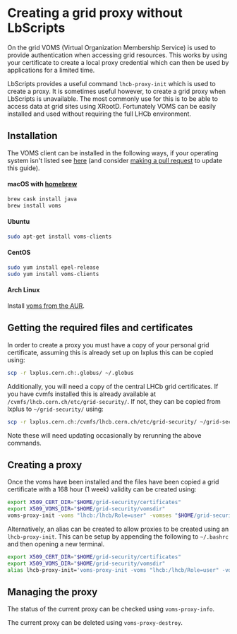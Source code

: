 # Creating a grid proxy without LbScripts

On the grid VOMS (Virtual Organization Membership Service) is used to provide authentication when accessing grid resources.
This works by using your certificate to create a local proxy credential which can then be used by applications for a limited time.

LbScripts provides a useful command `lhcb-proxy-init` which is used to create a proxy.
It is sometimes useful however, to create a grid proxy when LbScripts is unavailable.
The most commonly use for this is to be able to access data at grid sites using XRootD.
Fortunately VOMS can be easily installed and used without requiring the full LHCb environment.

## Installation

The VOMS client can be installed in the following ways, if your operating system isn't listed see [here](https://github.com/italiangrid/voms-clients) (and consider [making a pull request](../CONTRIBUTING.html) to update this guide).

#### macOS with [homebrew](https://brew.sh)

```bash
brew cask install java
brew install voms
```

#### Ubuntu

```bash
sudo apt-get install voms-clients
```

#### CentOS

```bash
sudo yum install epel-release
sudo yum install voms-clients
```

#### Arch Linux

Install [voms from the AUR](https://aur.archlinux.org/packages/voms/).

## Getting the required files and certificates

In order to create a proxy you must have a copy of your personal grid certificate, assuming this is already set up on lxplus this can be copied using:

```bash
scp -r lxplus.cern.ch:.globus/ ~/.globus
```

Additionally, you will need a copy of the central LHCb grid certificates.
If you have cvmfs installed this is already available at `/cvmfs/lhcb.cern.ch/etc/grid-security/`.
If not, they can be copied from lxplus to `~/grid-security/` using:

```bash
scp -r lxplus.cern.ch:/cvmfs/lhcb.cern.ch/etc/grid-security/ ~/grid-security
```

Note these will need updating occasionally by rerunning the above commands.

## Creating a proxy

Once the voms have been installed and the files have been copied a grid certificate with a 168 hour (1 week) validity can be created using:

```bash
export X509_CERT_DIR="$HOME/grid-security/certificates"
export X509_VOMS_DIR="$HOME/grid-security/vomsdir"
voms-proxy-init -voms "lhcb:/lhcb/Role=user" -vomses "$HOME/grid-security/vomses" -r --valid 168:00 -cert "$HOME/.globus/usercert.pem" -key "$HOME/.globus/userkey.pem"
```

Alternatively, an alias can be created to allow proxies to be created using an `lhcb-proxy-init`.
This can be setup by appending the following to `~/.bashrc` and then opening a new terminal.

```bash
export X509_CERT_DIR="$HOME/grid-security/certificates"
export X509_VOMS_DIR="$HOME/grid-security/vomsdir"
alias lhcb-proxy-init='voms-proxy-init -voms "lhcb:/lhcb/Role=user" -vomses "$HOME/grid-security/vomses" -r --valid 168:00 -cert "$HOME/.globus/usercert.pem" -key "$HOME/.globus/userkey.pem"'
```

## Managing the proxy

The status of the current proxy can be checked using `voms-proxy-info`.

The current proxy can be deleted using `voms-proxy-destroy`.
